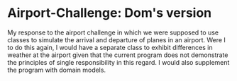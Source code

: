 # Airport-Challenge: Dom's version
My response to the airport challenge in which we were supposed to use classes to simulate the arrival and departure of planes in an airport. Were I to do this again, I would have a separate class to exhibit differences in weather at the airport given that the current program does not demonstrate the principles of single responsibility in this regard. I would also supplement the program with domain models. 
